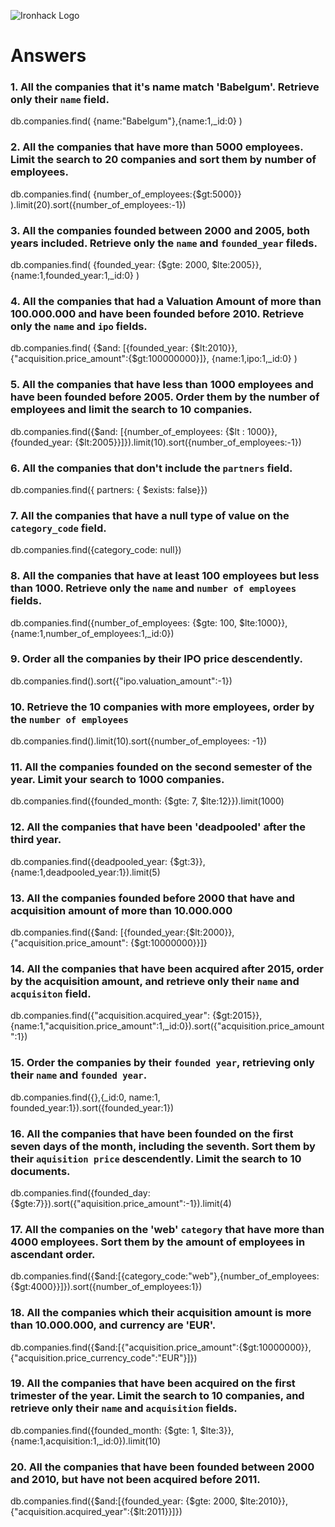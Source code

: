 ![Ironhack Logo](https://i.imgur.com/1QgrNNw.png)

# Answers

### 1. All the companies that it's name match 'Babelgum'. Retrieve only their `name` field.

db.companies.find( {name:"Babelgum"},{name:1,_id:0} )

### 2. All the companies that have more than 5000 employees. Limit the search to 20 companies and sort them by **number of employees**.

db.companies.find( {number_of_employees:{$gt:5000}} ).limit(20).sort({number_of_employees:-1})

### 3. All the companies founded between 2000 and 2005, both years included. Retrieve only the `name` and `founded_year` fileds.

db.companies.find( {founded_year: {$gte: 2000, $lte:2005}}, {name:1,founded_year:1,_id:0} )

### 4. All the companies that had a Valuation Amount of more than 100.000.000 and have been founded before 2010. Retrieve only the `name` and `ipo` fields.

db.companies.find( {$and: [{founded_year: {$lt:2010}},{"acquisition.price_amount":{$gt:100000000}]}, {name:1,ipo:1,_id:0} )

### 5. All the companies that have less than 1000 employees and have been founded before 2005. Order them by the number of employees and limit the search to 10 companies.

db.companies.find({$and: [{number_of_employees: {$lt : 1000}}, {founded_year: {$lt:2005}}]}).limit(10).sort({number_of_employees:-1})

### 6. All the companies that don't include the `partners` field.

db.companies.find({ partners: { $exists: false}})  

### 7. All the companies that have a null type of value on the `category_code` field.

db.companies.find({category_code: null})

### 8. All the companies that have at least 100 employees but less than 1000. Retrieve only the `name` and `number of employees` fields.

db.companies.find({number_of_employees: {$gte: 100, $lte:1000}},{name:1,number_of_employees:1,_id:0})

### 9. Order all the companies by their IPO price descendently.

db.companies.find().sort({"ipo.valuation_amount":-1})

### 10. Retrieve the 10 companies with more employees, order by the `number of employees`

db.companies.find().limit(10).sort({number_of_employees: -1})

### 11. All the companies founded on the second semester of the year. Limit your search to 1000 companies.

db.companies.find({founded_month: {$gte: 7, $lte:12}}).limit(1000)

### 12. All the companies that have been 'deadpooled' after the third year.

db.companies.find({deadpooled_year: {$gt:3}},{name:1,deadpooled_year:1}).limit(5)

### 13. All the companies founded before 2000 that have and acquisition amount of more than 10.000.000

db.companies.find({$and: [{founded_year:{$lt:2000}},{"acquisition.price_amount": {$gt:10000000}}]}

### 14. All the companies that have been acquired after 2015, order by the acquisition amount, and retrieve only their `name` and `acquisiton` field.

db.companies.find({"acquisition.acquired_year": {$gt:2015}},{name:1,"acquisition.price_amount":1,_id:0}).sort({"acquisition.price_amount":1})

### 15. Order the companies by their `founded year`, retrieving only their `name` and `founded year`.

db.companies.find({},{_id:0, name:1, founded_year:1}).sort({founded_year:1})

### 16. All the companies that have been founded on the first seven days of the month, including the seventh. Sort them by their `aquisition price` descendently. Limit the search to 10 documents.

db.companies.find({founded_day:{$gte:7}}).sort({"aquisition.price_amount":-1}).limit(4)

### 17. All the companies on the 'web' `category` that have more than 4000 employees. Sort them by the amount of employees in ascendant order.

db.companies.find({$and:[{category_code:"web"},{number_of_employees:{$gt:4000}}]}).sort({number_of_employees:1})

### 18. All the companies which their acquisition amount is more than 10.000.000, and currency are 'EUR'.

db.companies.find({$and:[{"acquisition.price_amount":{$gt:10000000}},{"acquisition.price_currency_code":"EUR"}]})

### 19. All the companies that have been acquired on the first trimester of the year. Limit the search to 10 companies, and retrieve only their `name` and `acquisition` fields.

db.companies.find({founded_month: {$gte: 1, $lte:3}},{name:1,acquisition:1,_id:0}).limit(10)

### 20. All the companies that have been founded between 2000 and 2010, but have not been acquired before 2011.

db.companies.find({$and:[{founded_year: {$gte: 2000, $lte:2010}},{"acquisition.acquired_year":{$lt:2011}}]})
